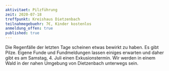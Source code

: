 ```yaml
---
aktivitaet: Pilzführung
zeit: 2020-07-18
treffpunkt: Kreishaus Dietzenbach
teilnahmegebuehr: 7€, Kinder kostenlos
anmeldung_offen: true
published: true
---
```


Die Regenfälle der letzten Tage scheinen etwas bewirkt zu haben. Es gibt Pilze. Eigene Funde und Fundmeldungen lassen einiges erwarten und daher gibt es am Samstag, 4. Juli einen Exkusionstermin. Wir werden in einem Wald in der nahen Umgebung von Dietzenbach unterwegs sein.
